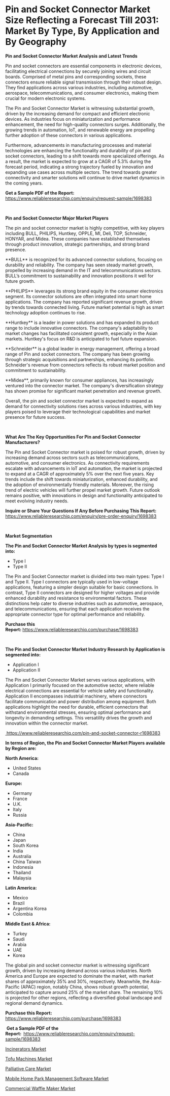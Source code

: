 <p><h1>Pin and Socket Connector Market Size Reflecting a Forecast Till 2031: Market By Type, By Application and By Geography</h1></p><p><strong>Pin and Socket Connector Market Analysis and Latest Trends</strong></p>
<p><p>Pin and socket connectors are essential components in electronic devices, facilitating electrical connections by securely joining wires and circuit boards. Comprised of metal pins and corresponding sockets, these connectors ensure reliable signal transmission through their robust design. They find applications across various industries, including automotive, aerospace, telecommunications, and consumer electronics, making them crucial for modern electronic systems.</p><p>The Pin and Socket Connector Market is witnessing substantial growth, driven by the increasing demand for compact and efficient electronic devices. As industries focus on miniaturization and performance enhancement, the need for high-quality connectors surges. Additionally, the growing trends in automation, IoT, and renewable energy are propelling further adoption of these connectors in various applications. </p><p>Furthermore, advancements in manufacturing processes and material technologies are enhancing the functionality and durability of pin and socket connectors, leading to a shift towards more specialized offerings. As a result, the market is expected to grow at a CAGR of 5.3% during the forecast period, indicating a strong trajectory fueled by innovation and expanding use cases across multiple sectors. The trend towards greater connectivity and smarter solutions will continue to drive market dynamics in the coming years.</p></p>
<p><strong>Get a Sample PDF of the Report:&nbsp;</strong> <a href="https://www.reliableresearchiq.com/enquiry/request-sample/1698383?utm_campaign=1555&utm_medium=2&utm_source=Github&utm_content=ia&utm_term=20102024&utm_id=pin-and-socket-connector">https://www.reliableresearchiq.com/enquiry/request-sample/1698383</a></p>
<p>&nbsp;</p>
<p><strong>Pin and Socket Connector Major Market Players</strong></p>
<p><p>The pin and socket connector market is highly competitive, with key players including BULL, PHILIPS, Huntkey, OPPLE, MI, Deli, TOP, Schneider, HONYAR, and Midea. These companies have established themselves through product innovation, strategic partnerships, and strong brand presence.</p><p>**BULL** is recognized for its advanced connector solutions, focusing on durability and reliability. The company has seen steady market growth, propelled by increasing demand in the IT and telecommunications sectors. BULL’s commitment to sustainability and innovation positions it well for future growth.</p><p>**PHILIPS** leverages its strong brand equity in the consumer electronics segment. Its connector solutions are often integrated into smart home applications. The company has reported significant revenue growth, driven by trends towards connected living. Future market potential is high as smart technology adoption continues to rise.</p><p>**Huntkey** is a leader in power solutions and has expanded its product range to include innovative connectors. The company's adaptability to market changes has facilitated consistent growth, especially in the Asian markets. Huntkey's focus on R&D is anticipated to fuel future expansion.</p><p>**Schneider** is a global leader in energy management, offering a broad range of Pin and socket connectors. The company has been growing through strategic acquisitions and partnerships, enhancing its portfolio. Schneider's revenue from connectors reflects its robust market position and commitment to sustainability.</p><p>**Midea**, primarily known for consumer appliances, has increasingly ventured into the connector market. The company's diversification strategy has shown promise for significant market penetration and revenue growth.</p><p>Overall, the pin and socket connector market is expected to expand as demand for connectivity solutions rises across various industries, with key players poised to leverage their technological capabilities and market presence for future success.</p></p>
<p>&nbsp;</p>
<p><strong>What Are The Key Opportunities For Pin and Socket Connector Manufacturers?</strong></p>
<p><p>The Pin and Socket Connector market is poised for robust growth, driven by increasing demand across sectors such as telecommunications, automotive, and consumer electronics. As connectivity requirements escalate with advancements in IoT and automation, the market is projected to expand at a CAGR of approximately 5% over the next five years. Key trends include the shift towards miniaturization, enhanced durability, and the adoption of environmentally friendly materials. Moreover, the rising trend of electric vehicles will further propel market growth. Future outlook remains positive, with innovations in design and functionality anticipated to meet evolving industry needs.</p></p>
<p><strong>Inquire or Share Your Questions If Any Before Purchasing This Report:</strong> <a href="https://www.reliableresearchiq.com/enquiry/pre-order-enquiry/1698383?utm_campaign=1555&utm_medium=2&utm_source=Github&utm_content=ia&utm_term=20102024&utm_id=pin-and-socket-connector">https://www.reliableresearchiq.com/enquiry/pre-order-enquiry/1698383</a></p>
<p>&nbsp;</p>
<p><strong>Market Segmentation</strong></p>
<p><strong>The Pin and Socket Connector Market Analysis by types is segmented into:</strong></p>
<p><ul><li>Type I</li><li>Type II</li></ul></p>
<p><p>The Pin and Socket Connector market is divided into two main types: Type I and Type II. Type I connectors are typically used in low-voltage applications, featuring a simpler design suitable for basic connections. In contrast, Type II connectors are designed for higher voltages and provide enhanced durability and resistance to environmental factors. These distinctions help cater to diverse industries such as automotive, aerospace, and telecommunications, ensuring that each application receives the appropriate connector type for optimal performance and reliability.</p></p>
<p><strong>Purchase this Report:&nbsp;</strong><a href="https://www.reliableresearchiq.com/purchase/1698383?utm_campaign=1555&utm_medium=2&utm_source=Github&utm_content=ia&utm_term=20102024&utm_id=pin-and-socket-connector">https://www.reliableresearchiq.com/purchase/1698383</a></p>
<p>&nbsp;</p>
<p><strong>The Pin and Socket Connector Market Industry Research by Application is segmented into:</strong></p>
<p><ul><li>Application I</li><li>Application II</li></ul></p>
<p><p>The Pin and Socket Connector Market serves various applications, with Application I primarily focused on the automotive sector, where reliable electrical connections are essential for vehicle safety and functionality. Application II encompasses industrial machinery, where connectors facilitate communication and power distribution among equipment. Both applications highlight the need for durable, efficient connectors that withstand environmental stresses, ensuring optimal performance and longevity in demanding settings. This versatility drives the growth and innovation within the connector market.</p></p>
<p><a href="https://www.reliableresearchiq.com/pin-and-socket-connector-r1698383?utm_campaign=1555&utm_medium=2&utm_source=Github&utm_content=ia&utm_term=20102024&utm_id=pin-and-socket-connector">&nbsp;https://www.reliableresearchiq.com/pin-and-socket-connector-r1698383</a></p>
<p><strong>In terms of Region, the Pin and Socket Connector Market Players available by Region are:</strong></p>
<p>
    <p> <strong> North America: </strong>
        <ul>
            <li>United States</li>
            <li>Canada</li>
        </ul>
        </p> 
    <p> <strong> Europe: </strong>
        <ul>
            <li>Germany</li>
            <li>France</li>
            <li>U.K.</li>
            <li>Italy</li>
            <li>Russia</li>
        </ul>
        </p> 
    <p> <strong> Asia-Pacific: </strong>
        <ul>
            <li>China</li>
            <li>Japan</li>
            <li>South Korea</li>
            <li>India</li>
            <li>Australia</li>
            <li>China Taiwan</li>
            <li>Indonesia</li>
            <li>Thailand</li>
            <li>Malaysia</li>
        </ul>
        </p> 
    <p> <strong> Latin America: </strong>
        <ul>
            <li>Mexico</li>
            <li>Brazil</li>
            <li>Argentina Korea</li>
            <li>Colombia</li>
        </ul>
        </p> 
    <p> <strong> Middle East & Africa: </strong>
        <ul>
            <li>Turkey</li>
            <li>Saudi</li>
            <li>Arabia</li>
            <li>UAE</li>
            <li>Korea</li>
        </ul>
    </p>
    </p>
<p><p>The global pin and socket connector market is witnessing significant growth, driven by increasing demand across various industries. North America and Europe are expected to dominate the market, with market shares of approximately 35% and 30%, respectively. Meanwhile, the Asia-Pacific (APAC) region, notably China, shows robust growth potential, anticipated to capture around 25% of the market share. The remaining 10% is projected for other regions, reflecting a diversified global landscape and regional demand dynamics.</p></p>
<p><strong>Purchase this Report: </strong><a href="https://www.reliableresearchiq.com/purchase/1698383?utm_campaign=1555&utm_medium=2&utm_source=Github&utm_content=ia&utm_term=20102024&utm_id=pin-and-socket-connector">https://www.reliableresearchiq.com/purchase/1698383</a></p>
<p>&nbsp;<strong>Get a Sample PDF of the Report:&nbsp;&nbsp;</strong><a href="https://www.reliableresearchiq.com/enquiry/request-sample/1698383?utm_campaign=1555&utm_medium=2&utm_source=Github&utm_content=ia&utm_term=20102024&utm_id=pin-and-socket-connector">https://www.reliableresearchiq.com/enquiry/request-sample/1698383</a></p>
<p><strong></strong></p>
<p><p><a href="https://www.linkedin.com/pulse/incinerators-market-global-insights-sales-trends-2024-2031-iiree?utm_campaign=1555&utm_medium=2&utm_source=Github&utm_content=ia&utm_term=20102024&utm_id=pin-and-socket-connector">Incinerators Market</a></p><p><a href="https://www.linkedin.com/pulse/tofu-machines-industry-sector-new-technologies-market-impact-etnbe?utm_campaign=1555&utm_medium=2&utm_source=Github&utm_content=ia&utm_term=20102024&utm_id=pin-and-socket-connector">Tofu Machines Market</a></p><p><a href="https://www.linkedin.com/pulse/future-palliative-care-market-global-forecast-trends-2024-szide?utm_campaign=1555&utm_medium=2&utm_source=Github&utm_content=ia&utm_term=20102024&utm_id=pin-and-socket-connector">Palliative Care Market</a></p><p><a href="https://github.com/SamiaChowdhury801/Market-Research-Report-List-1/blob/main/mobile-home-park-management-software-market.md?utm_campaign=1555&utm_medium=2&utm_source=Github&utm_content=ia&utm_term=20102024&utm_id=pin-and-socket-connector">Mobile Home Park Management Software Market</a></p><p><a href="https://www.linkedin.com/pulse/strategic-roadmap-success-global-commercial-waffle-maker-market-reixe?utm_campaign=1555&utm_medium=2&utm_source=Github&utm_content=ia&utm_term=20102024&utm_id=pin-and-socket-connector">Commercial Waffle Maker Market</a></p></p>